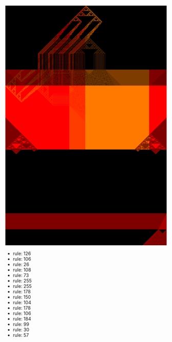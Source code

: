 ![photo](./output.png) 
 * rule: 126
* rule: 106
* rule: 26
* rule: 108
* rule: 73
* rule: 255
* rule: 255
* rule: 178
* rule: 150
* rule: 104
* rule: 178
* rule: 106
* rule: 184
* rule: 99
* rule: 30
* rule: 57
